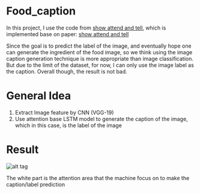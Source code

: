 # Food_caption

In this project, I use the code from [show attend and tell](https://github.com/jazzsaxmafia/show_attend_and_tell.tensorflow), which is implemented base on paper: [show attend and tell](https://arxiv.org/abs/1502.03044)

Since the goal is to predict the label of the image, and eventually hope one can generate the ingredient of the food image, so we think using the image caption generation technique is more appropriate than image classification. But due to the limit of the dataset, for now, I can only use the image label as the caption. Overall though, the result is not bad.

# General Idea

1. Extract Image feature by CNN (VGG-19)
2. Use attention base LSTM model to generate the caption of the image, which in this case, is the label of the image

# Result
![alt tag](https://github.com/1230pitchanqw/Food_caption/result/ice_cream293.jpg)

The white part is the attention area that the machine focus on to make the caption/label prediction
